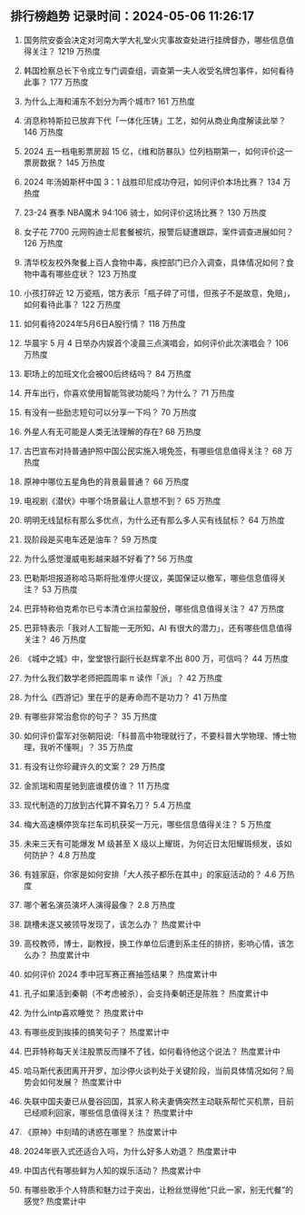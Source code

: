 
## 排行榜趋势 记录时间：2024-05-06 11:26:17
  
  1. 国务院安委会决定对河南大学大礼堂火灾事故查处进行挂牌督办，哪些信息值得关注？ 1219 万热度
    
  2. 韩国检察总长下令成立专门调查组，调查第一夫人收受名牌包事件，如何看待此事？ 177 万热度
    
  3. 为什么上海和浦东不划分为两个城市? 161 万热度
    
  4. 消息称特斯拉已放弃下代「一体化压铸」工艺，如何从商业角度解读此举？ 146 万热度
    
  5. 2024 五一档电影票房超 15 亿，《维和防暴队》位列档期第一，如何评价这一票房数据？ 145 万热度
    
  6. 2024 年汤姆斯杯中国 3：1 战胜印尼成功夺冠，如何评价本场比赛？ 134 万热度
    
  7. 23-24 赛季 NBA魔术 94:106 骑士，如何评价这场比赛？ 130 万热度
    
  8. 女子花 7700 元网购迪士尼套餐被坑，报警后疑遭跟踪，案件调查进展如何？ 126 万热度
    
  9. 清华校友校外聚餐上百人食物中毒，疾控部门已介入调查，具体情况如何？食物中毒有哪些症状？ 123 万热度
    
  10. 小孩打碎近 12 万瓷瓶，馆方表示「瓶子碎了可惜，但孩子不是故意，免赔」，如何看待此事？ 122 万热度
    
  11. 如何看待2024年5月6日A股行情？ 118 万热度
    
  12. 华晨宇 5 月 4 日举办内娱首个凌晨三点演唱会，如何评价此次演唱会？ 106 万热度
    
  13. 职场上的加班文化会被00后终结吗？ 84 万热度
    
  14. 开车出行，你喜欢使用智能驾驶功能吗？为什么？ 71 万热度
    
  15. 有没有一些励志短句可以分享一下吗？ 70 万热度
    
  16. 外星人有无可能是人类无法理解的存在? 68 万热度
    
  17. 古巴宣布对持普通护照中国公民实施入境免签，有哪些信息值得关注？ 68 万热度
    
  18. 原神中哪位五星角色的背景最普通？ 66 万热度
    
  19. 电视剧《潜伏》中哪个场景最让人意想不到？ 65 万热度
    
  20. 明明无线鼠标有那么多优点，为什么还有那么多人买有线鼠标？ 64 万热度
    
  21. 现阶段是买电车还是油车？ 59 万热度
    
  22. 为什么感觉漫威电影越来越不好看了? 56 万热度
    
  23. 巴勒斯坦报道称哈马斯将批准停火提议，美国保证以撤军，哪些信息值得关注？ 53 万热度
    
  24. 巴菲特称伯克希尔已亏本清仓派拉蒙股份，哪些信息值得关注？ 47 万热度
    
  25. 巴菲特表示「我对人工智能一无所知，AI 有很大的潜力」，还有哪些信息值得关注？ 46 万热度
    
  26. 《城中之城》中，堂堂银行副行长赵辉拿不出 800 万，可信吗？ 44 万热度
    
  27. 为什么我们数学老师把圆周率 π 读作「派」？ 42 万热度
    
  28. 为什么《西游记》里在乎的是寿命而不是功力？ 41 万热度
    
  29. 有哪些非常治愈你的句子？ 35 万热度
    
  30. 如何评价雷军对张朝阳说:「科普高中物理就行了，不要科普大学物理、博士物理，我听不懂啊」？ 35 万热度
    
  31. 有没有让你珍藏许久的文案？ 29 万热度
    
  32. 金凯瑞和周星驰到底谁模仿谁？ 11 万热度
    
  33. 现代制造的刀放到古代算不算名刀？ 5.4 万热度
    
  34. 梅大高速横停货车拦车司机获奖一万元，哪些信息值得关注？ 5 万热度
    
  35. 未来三天有可能爆发 M 级甚至 X 级以上耀斑，为何近日太阳耀斑频发，该如何防护？ 4.8 万热度
    
  36. 有娃家庭，你家是如何安排「大人孩子都乐在其中」的家庭活动的？ 4.6 万热度
    
  37. 哪个著名演员演坏人演得最像？ 2.8 万热度
    
  38. 跳槽未遂又被领导发现了，该怎么办？ 热度累计中
    
  39. 高校教师，博士，副教授，换工作单位后遭到系主任的排挤，影响心情，该怎么办？ 热度累计中
    
  40. 如何评价 2024 季中冠军赛正赛抽签结果？ 热度累计中
    
  41. 孔子如果活到秦朝（不考虑被杀），会支持秦朝还是陈胜？ 热度累计中
    
  42. 为什么intp喜欢睡觉？ 热度累计中
    
  43. 有哪些皮到挨揍的搞笑句子？ 热度累计中
    
  44. 巴菲特称每天关注股票反而赚不了钱，如何看待他这个说法？ 热度累计中
    
  45. 哈马斯代表团离开开罗，加沙停火谈判处于关键阶段，当前具体情况如何？局势会如何发展？ 热度累计中
    
  46. 失联中国夫妻已从曼谷回国，其家人称夫妻俩突然主动联系帮忙买机票，目前已经顺利回家，哪些信息值得关注？ 热度累计中
    
  47. 《原神》中刻晴的诱惑在哪里？ 热度累计中
    
  48. 2024年嵌入式还适合入吗，为什么好多人劝退？ 热度累计中
    
  49. 中国古代有哪些鲜为人知的娱乐活动？ 热度累计中
    
  50. 有哪些歌手个人特质和魅力过于突出，让粉丝觉得他“只此一家，别无代餐”的感觉? 热度累计中
    